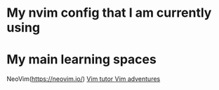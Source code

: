 # My nvim config that I am currently using 

# My main learning spaces
NeoVim(https://neovim.io/)
[Vim tutor ](http://www2.geog.ucl.ac.uk/~plewis/teaching/unix/vimtutor)
[Vim adventures](https://vim-adventures.com/)
